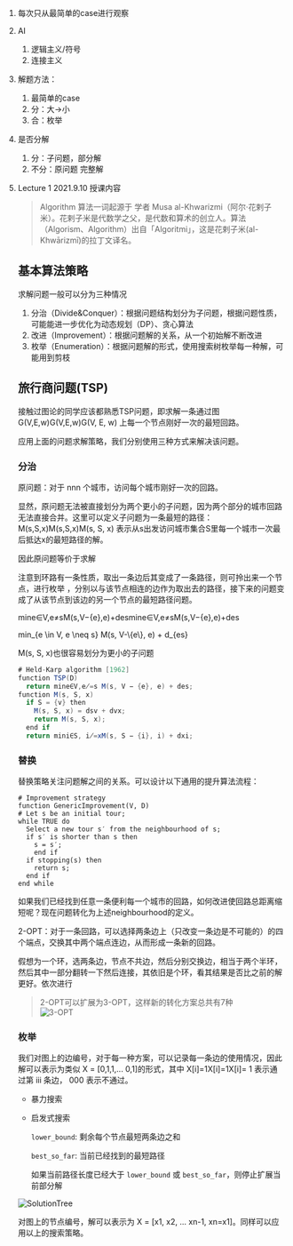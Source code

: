 1. 每次只从最简单的case进行观察

2. AI

   1. 逻辑主义/符号
   2. 连接主义

3. 解题方法：

   1. 最简单的case
   2. 分：大->小
   3. 合：枚举

4. 是否分解

   1. 分：子问题，部分解
   2. 不分：原问题 完整解

5. Lecture 1 2021.9.10 授课内容

   > Algorithm 算法一词起源于 学者 Musa al-Khwarizmi（阿尔·花剌子米）。花剌子米是代数学之父，是代数和算术的创立人。算法（Algorism、Algorithm）出自「Algoritmi」，这是花剌子米(al-Khwārizmī)的拉丁文译名。

   ## 基本算法策略

   求解问题一般可以分为三种情况

   1. 分治（Divide&Conquer）：根据问题结构划分为子问题，根据问题性质，可能能进一步优化为动态规划（DP）、贪心算法
   2. 改进（Improvement）：根据问题解的关系，从一个初始解不断改进
   3. 枚举（Enumeration）：根据问题解的形式，使用搜索树枚举每一种解，可能用到剪枝

   ## 旅行商问题(TSP)

   接触过图论的同学应该都熟悉TSP问题，即求解一条通过图 G(V,E,w)G(V,E,w)G(V, E, w) 上每一个节点刚好一次的最短回路。

   应用上面的问题求解策略，我们分别使用三种方式来解决该问题。

   ### 分治

   原问题：对于 nnn 个城市，访问每个城市刚好一次的回路。

   显然，原问题无法被直接划分为两个更小的子问题，因为两个部分的城市回路无法直接合并。这里可以定义子问题为一条最短的路径：M(s,S,x)M(s,S,x)M(s, S, x) 表示从s出发访问城市集合S里每一个城市一次最后抵达x的最短路径的解。

   因此原问题等价于求解

   注意到环路有一条性质，取出一条边后其变成了一条路径，则可拎出来一个节点，进行枚举 ，分别以与该节点相连的边作为取出去的路径，接下来的问题变成了从该节点到该边的另一个节点的最短路径问题。

   mine∈V,e≠sM(s,V−{e},e)+desmine∈V,e≠sM(s,V−{e},e)+des

   min\_{e \\in V, e \\neq s} M(s, V-\\{e\\}, e) + d\_{es}

   M(s, S, x)也很容易划分为更小的子问题

   ```csharp
   # Held-Karp algorithm [1962]
   function TSP(D)
     return mine∈V,e̸=s M(s, V − {e}, e) + des;
   function M(s, S, x)
     if S = {v} then
       M(s, S, x) = dsv + dvx;
       return M(s, S, x);
     end if
     return mini∈S, i̸=xM(s, S − {i}, i) + dxi;
   ```

   ### 替换

   替换策略关注问题解之间的关系。可以设计以下通用的提升算法流程：

   ```vbnet
   # Improvement strategy
   function GenericImprovement(V, D)
   # Let s be an initial tour;
   while TRUE do
     Select a new tour s′ from the neighbourhood of s;
     if s′ is shorter than s then
       s = s′;
       end if
     if stopping(s) then
       return s;
     end if
   end while
   ```


   如果我们已经找到任意一条便利每一个城市的回路，如何改进使回路总距离缩短呢？现在问题转化为上述neighbourhood的定义。

   2-OPT：对于一条回路，可以选择两条边上（只改变一条边是不可能的）的四个端点，交换其中两个端点连边，从而形成一条新的回路。

   假想为一个环，选两条边，节点不共边，然后分别交换边，相当于两个半环，然后其中一部分翻转一下然后连接，其依旧是个环，看其结果是否比之前的解更好。依次进行

   > 2-OPT可以扩展为3-OPT，这样新的转化方案总共有7种  
   > ![3-OPT](https://images.cnblogs.com/cnblogs_com/izcat/1906884/o_2109170514493-OPT.png)

   ### 枚举

   我们对图上的边编号，对于每一种方案，可以记录每一条边的使用情况，因此解可以表示为类似 X = \[0,1,1,... 0,1\]的形式，其中 X\[i\]\=1X\[i\]\=1X\[i\]= 1 表示通过第 iii 条边， 000 表示不通过。

   - 暴力搜索 
     
   - 启发式搜索
     
       `lower_bound`: 剩余每个节点最短两条边之和
       
       `best_so_far`: 当前已经找到的最短路径
       
       如果当前路径长度已经大于 `lower_bound` 或 `best_so_far`，则停止扩展当前部分解
       

   ![SolutionTree](https://images.cnblogs.com/cnblogs_com/izcat/1906884/o_210917051923SolutionTree.png)  

   对图上的节点编号，解可以表示为 X = \[x1, x2, ... xn-1, xn=x1\]。同样可以应用以上的搜索策略。